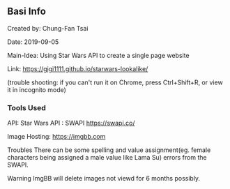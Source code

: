 


## Basi Info

Created by: Chung-Fan Tsai

Date: 2019-09-05

Main-Idea: Using Star Wars API to create a single page website

Link: https://gigi1111.github.io/starwars-lookalike/

(trouble shooting: if you can't run it on Chrome, press Ctrl+Shift+R, or view it in incognito mode)

### Tools Used

API:
Star Wars API : SWAPI
https://swapi.co/


Image Hosting:
https://imgbb.com

Troubles
There can be some spelling and value assignment(eg. female characters being assigned a male value like Lama Su) errors from the SWAPI.

Warning
ImgBB will delete images not viewd for 6 months possibly.
